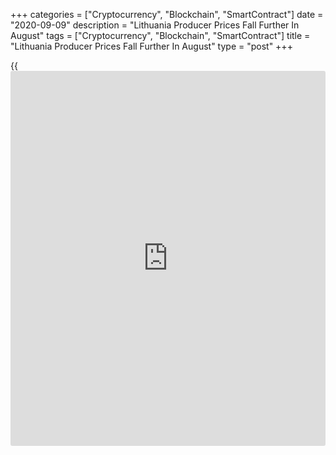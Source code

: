 +++
categories = ["Cryptocurrency", "Blockchain", "SmartContract"]
date = "2020-09-09"
description = "Lithuania Producer Prices Fall Further In August"
tags = ["Cryptocurrency", "Blockchain", "SmartContract"]
title = "Lithuania Producer Prices Fall Further In August"
type = "post"
+++

{{<iframe id="large-banner" src="https://www.bounty.group/#slide=8.0" width="100%" height="600" scrolling="no" style="border: 0px solid rgb(216, 221, 230); border-radius: 3px;">}}

Lithuania's producer prices continued to decline in August, figures from
Statistics Lithuania showed on Wednesday.

The producer price index decreased 8.7 percent year-on-year in August,
following a 9.8 percent decrease in July.

Excluding refined petroleum products, producer prices fell 2.8 percent
annually in August, following a 3.2 percent decline in the preceding
month.

Producer prices for products sold on the Lithuanian market decreased by
6.7 percent annually in August. Prices for products sold on the foreign
market fell by 10.0 percent from a year ago.

On a month-on-month basis, producer prices remained unchanged in August,
after a 2.2 percent rise in the prior month.

Separate data from the statistical office showed that the trade deficit
decreased to EUR 170.9 million in July from EUR 390.5 million in the
same month last year. In June, the trade deficit was EUR 66.1 million.

Exports fell 5.9 percent yearly in July, following a 7.3 percent decline
in June.

Imports declined 12.7 percent in July, following a 9.4 percent decrease
in the previous month.

For comments and feedback [contact](https://www.playgroundfx.com/contact/): editorial@rtt[news](https://www.letsplayfx.com/blog/forex-news-website/).com

[Economic News][1]

 **What parts of the world are seeing the best (and worst) economic
performances lately? Click[here][2] to check out our [Econ Scorecard][2]
and find out! See up-to-the-moment [ranking](https://www.playgroundfx.com/blog/crypto-exchange-ranking/)s for the best and worst
performers in [GDP][3], [unemployment rate][4], [inflation][5] and much
more.**

   1. www.rtt[news](https://www.letsplayfx.com/blog/forex-news-website/).com/Content/EconomicNews.aspx
   2. www.rtt[news](https://www.letsplayfx.com/blog/forex-news-website/).com/economic-scorecard/world-rank/industrial-production/highest-performance.aspx
   3. www.rtt[news](https://www.letsplayfx.com/blog/forex-news-website/).com/economic-scorecard/world-rank/GDP/highest-performance.aspx
   4. www.rtt[news](https://www.letsplayfx.com/blog/forex-news-website/).com/economic-scorecard/world-rank/unemployment-rate/lowest-performance.aspx
   5. www.rtt[news](https://www.letsplayfx.com/blog/forex-news-website/).com/economic-scorecard/world-rank/CPI/highest-performance.aspx